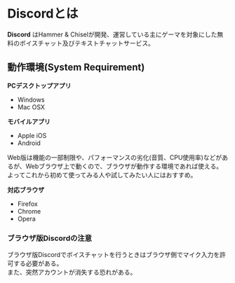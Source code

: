 # Discordとは #

**Discord** はHammer & Chiselが開発、運営している主にゲーマを対象にした無料のボイスチャット及びテキストチャットサービス。  

## 動作環境(System Requirement) ##

**PCデスクトップアプリ**
  * Windows
  * Mac OSX

**モバイルアプリ**
  * Apple iOS
  * Android

Web版は機能の一部制限や、パフォーマンスの劣化(音質、CPU使用率)などがあるが、Webブラウザ上で動くので、ブラウザが動作する環境であれば使える。よってこれから初めて使ってみる人や試してみたい人にはおすすめ。

**対応ブラウザ**
  * Firefox
  * Chrome
  * Opera

### ブラウザ版Discordの注意 ###
ブラウザ版Discordでボイスチャットを行うときはブラウザ側でマイク入力を許可する必要がある。<br>
また、突然アカウントが消失する恐れがある。
